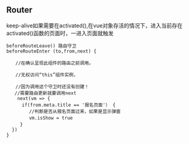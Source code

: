 ## Router
keep-alive如果需要在activated(),在vue对象存活的情况下，进入当前存在activated()函数的页面时，一进入页面就触发
```
beforeRouteLeave() 路由守卫
beforeRouteEnter (to,from,next) {

　　//在确认呈现此组件的路由之前调用。

　　//无权访问“this”组件实例，

　　//因为调用这个守卫时还没有创建！
   //需要路由更新就要调用next  
    next(vm => {
    　if(from.meta.title == '报名页面'） {
　　　　　//判断是否从报名页面过来，如果是显示弹窗
　　　　　vm.isShow = true
　　　}
  })
}
```
